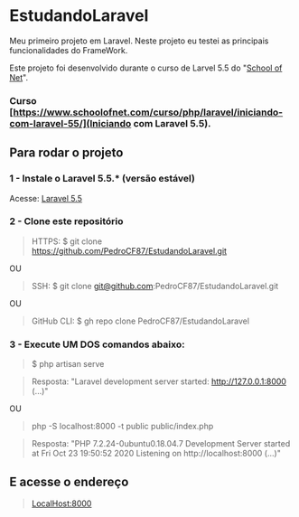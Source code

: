 # EstudandoLaravel
Meu primeiro projeto em Laravel. Neste projeto eu testei as principais funcionalidades do FrameWork.

Este projeto foi desenvolvido durante o curso de Larvel 5.5 do "[School of Net](https://www.schoolofnet.com)".

### Curso [https://www.schoolofnet.com/curso/php/laravel/iniciando-com-laravel-55/](Iniciando com Laravel 5.5).


## Para rodar o projeto

### 1 - Instale o Laravel 5.5.* (versão estável)

Acesse: [Laravel 5.5](https://laravel.com/docs/5.5)


### 2 - Clone este repositório

> HTTPS: $ git clone https://github.com/PedroCF87/EstudandoLaravel.git

OU

> SSH: $ git clone git@github.com:PedroCF87/EstudandoLaravel.git

OU

> GitHub CLI: $ gh repo clone PedroCF87/EstudandoLaravel


### 3 - Execute UM DOS comandos abaixo:

> $ php artisan serve

> Resposta: "Laravel development server started: <http://127.0.0.1:8000> (...)"

OU

> php -S localhost:8000 -t public public/index.php

> Resposta: "PHP 7.2.24-0ubuntu0.18.04.7 Development Server started at Fri Oct 23 19:50:52 2020
> Listening on http://localhost:8000 (...)"

## E acesse o endereço

> [LocalHost:8000](http://localhost:8000)